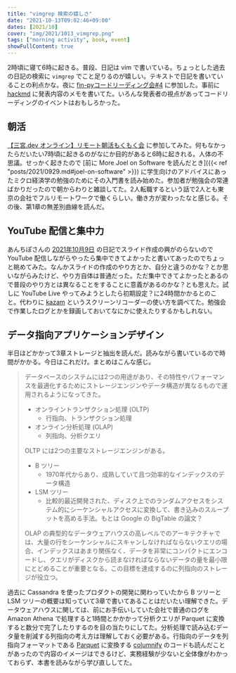 ```yaml
---
title: "vimgrep 検索の嬉しさ"
date: "2021-10-13T09:02:46+09:00"
dates: [2021/10]
cover: "img/2021/1013_vimgrep.png"
tags: ["morning activity", book, event]
showFullContent: true
---
```


2時頃に寝て6時に起きる。普段、日記は vim で書いている。ちょっとした過去の日記の検索に `vimgrep` でこと足りるのが嬉しい。テキストで日記を書いていることの利点かな。夜に [fin-pyコードリーディング会#4](https://fin-py.connpass.com/event/226933/) に参加した。事前に [hackmd](https://hackmd.io/bFBFaPbYS1Kqfc97HMlp7Q?view) に発表内容のメモを書いてた。いろんな発表者の視点があってコードリーディングのイベントはおもしろかった。

## 朝活

[【三宮.dev オンライン】リモート朝活もくもく会](https://kobe-sannomiya-dev.connpass.com/event/227678/) に参加してみた。何もなかったらだいたい7時頃に起きるのがなにか目的があると6時に起きれる。人体の不思議。せっかく起きたので [前に More Joel on Software を読んだとき]({{< ref "posts/2021/0929.md#joel-on-software" >}}) に学生向けのアドバイスにあったミクロ経済学の勉強のためにその入門書を読み始めた。参加者が勉強会の常連ばかりだったので朝からわりと雑談してた。2人転職するという話で2人とも東京の会社でフルリモートワークで働くらしい。働き方が変わったなと感じる。その後、第1章の無差別曲線を読んだ。

## YouTube 配信と集中力

あんちぽさんの [2021年10月9日](https://kentarokuribayashi.com/journal/2021/10/09/2021%e5%b9%b410%e6%9c%889%e6%97%a5) の日記でスライド作成の興がのらないので YouTube 配信しながらやったら集中できてよかったと書いてあったのでちょっと眺めてみた。なんかスライドの作成のやり方とか、自分と違うのかな？とか思いながらみたけど、やり方自体は普通だった。ただ集中できてよかったとあるので普段のやり方とは異なることをすることに意義があるのかな？とも思えた。試しに YouTube Live やってみようとしたら初期設定？に24時間かかるとのこと。代わりに [kazam](https://launchpad.net/kazam) というスクリーンリコーダーの使い方を調べてた。勉強会で作業したログとかを録画しておいてなにかに使えたりするかもしれない。

## データ指向アプリケーションデザイン

半日ほどかかって3章ストレージと抽出を読んだ。読みながら書いているので時間がかかる。今日はこれだけ。まとめはこんな感じ。

> データベースのシステムには2つの用途があり、その特性やパフォーマンスを最適化するためにストレージエンジンやデータ構造が異なるもので運用されるようになってきた。
> 
> * オンライントランザクション処理 (OLTP)
>     * 行指向、トランザクション処理
> * オンライン分析処理 (OLAP)
>     * 列指向、分析クエリ
> 
> OLTP には2つの主要なストレージエンジンがある。
> 
> * B ツリー
>     * 1970年代からあり、成熟していて且つ効率的なインデックスのデータ構造
> * LSM ツリー
>     * 比較的最近開発された、ディスク上でのランダムアクセスをシステム的にシーケンシャルアクセスに変換して、書き込みのスループットを高める手法。もとは Google の BigTable の論文？
> 
> OLAP の典型的なデータウェアハウスの高レベルでのアーキテクチャでは、大量の行をシーケンシャルにスキャンしなければならないクエリの場合、インデックスはあまり関係なく、データを非常にコンパクトにエンコードし、クエリがディスクから読まなければならないデータの量を最小限にとどめることが重要となる。この目標を達成するのに列指向のストレージが役立つ。

過去に Cassandra を使ったプロダクトの開発に関わっていたから B ツリーと LSM ツリーの概要は知っていて3章で書いてあることはだいたい理解できた。データウェアハウスに関しては、前にお手伝いしていた会社で普通のログを Amazon Athena で処理すると1時間とかかかって分析クエリが Parquet に変換すると数分で完了したりするのを目の当たりにしてた。分析処理で読み込むデータ量を削減する列指向の考え方は理解しておく必要がある。行指向のデータを列指向フォーマットである [Parquet](https://parquet.apache.org/) に変換する [columnify](https://github.com/reproio/columnify) のコードも読んだことがあったので内容のイメージはできるけど、実務経験が少ないと全体像がわかっておらず、本書を読みながら学び直ししてた。
